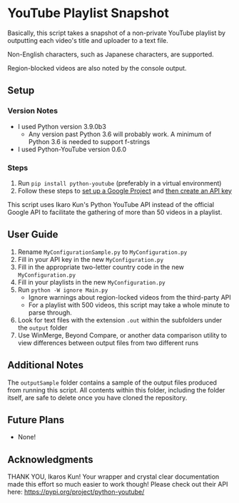 # YouTube Playlist Snapshot
Basically, this script takes a snapshot of a non-private YouTube playlist by outputting each video's title and uploader to a text file.

Non-English characters, such as Japanese characters, are supported.

Region-blocked videos are also noted by the console output.

## Setup
### Version Notes
* I used Python version 3.9.0b3
    * Any version past Python 3.6 will probably work. A minimum of Python 3.6 is needed to support f-strings
* I used Python-YouTube version 0.6.0

### Steps
1. Run `pip install python-youtube` (preferably in a virtual environment)
2. Follow these steps to [set up a Google Project](https://developers.google.com/workspace/marketplace/create-gcp-project) and [then create an API key](https://support.google.com/googleapi/answer/6158862?hl=en)

This script uses Ikaro Kun's Python YouTube API instead of the official Google API to facilitate the gathering of more than 50 videos in a playlist.

## User Guide
1. Rename `MyConfigurationSample.py` to `MyConfiguration.py`
2. Fill in your API key in the new `MyConfiguration.py`
3. Fill in the appropriate two-letter country code in the new `MyConfiguration.py`
4. Fill in your playlists in the new `MyConfiguration.py`
5. Run `python -W ignore Main.py`
    * Ignore warnings about region-locked videos from the third-party API
    * For a playlist with 500 videos, this script may take a whole minute to parse through.
6. Look for text files with the extension `.out` within the subfolders under the `output` folder
7. Use WinMerge, Beyond Compare, or another data comparison utility to view differences between output files from two different runs

## Additional Notes
The `outputSample` folder contains a sample of the output files produced from running this script. All contents within this folder, including the folder itself, are safe to delete once you have cloned the repository.

## Future Plans
* None!

## Acknowledgments
THANK YOU, Ikaros Kun! Your wrapper and crystal clear documentation made this effort so much easier to work though! Please check out their API here: https://pypi.org/project/python-youtube/

